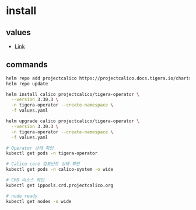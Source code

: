 # install

## values

- [Link](https://docs.tigera.io/calico/3.30/reference/installation/api#installation)

## commands

```bash
helm repo add projectcalico https://projectcalico.docs.tigera.io/charts
helm repo update
```

```bash
helm install calico projectcalico/tigera-operator \
  --version 3.30.3 \
  -n tigera-operator --create-namespace \
  -f values.yaml

helm upgrade calico projectcalico/tigera-operator \
  --version 3.30.3 \
  -n tigera-operator --create-namespace \
  -f values.yaml
```

```bash
# Operator 상태 확인
kubectl get pods -n tigera-operator

# Calico core 컴포넌트 상태 확인
kubectl get pods -n calico-system -o wide

# CRD 리소스 확인
kubectl get ippools.crd.projectcalico.org

# node ready
kubectl get nodes -o wide
```
